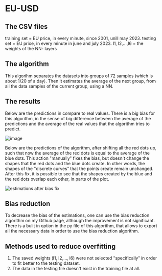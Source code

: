 # EU-USD

## The CSV files

training set = EU price, in every minute, since 2001, unill may 2023.
testing set = EU price, in every minute in june and july 2023.
l1, l2,...,l6 = the weights of the NN- layers

## The algorithm
This algorihm separates the datasets into groups of 72 samples (which is about 1/20 of a day). Then it estimates the average of the next group, from all the data samples of the current group, using a NN.

## The results

Below are the predictions in compare to real values. There is a big bias for this algorithm, in the sense of big difference between the average of the predictions and the average of the real values that the algorithm tries to predict.

![image](https://github.com/omri24/EU-USD/assets/115406253/23f6bf3f-288f-4b61-a64c-f6314c6822b5)

Below are the predictions of the algorithm, after shifting all the red dots up, such that now the average of the red dots is equal to the average of the blue dots.
This action "manually" fixes the bias, but doesn't change the shapes that the red dots and the blue dots create. 
In other words, the shapes of the "discrete curves" that the points create remain unchanged. 
After this fix, it is possible to see that the shapes created by the blue and the red dots overlap each other, in parts of the plot.

![estimations after bias fix](https://github.com/omri24/EU-USD/assets/115406253/2591ee57-a3ca-4a68-954e-b6b87f698193)



## Bias reduction 

To decrease the bias of the estimations, one can use the bias reduction algorithm on my Github page, although the improvement is not significant. 
There is a bulit in option in the py file of this algorithm, that allows to export all the necessary data in order to use the bias reduction algorithm.

## Methods used to reduce overfitting

1. The saved weights (l1, l2,..., l6) were not selected "specifically" in order to fit better to the testing dataset.
2. The data in the testing file doesn't exist in the training file at all.
